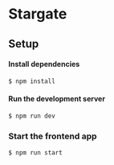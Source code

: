 # Stargate

## Setup

#### Install dependencies

```
$ npm install
```

#### Run the development server

```
$ npm run dev
```

### Start the frontend app

```
$ npm run start
```